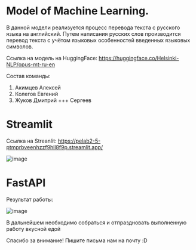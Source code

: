 # Model of Machine Learning.

В данной модели реализуется процесс перевода текста с русского языка на английский. Путем написания русских слов производится перевод текста с учётом языковых особенностей введенных языковых символов.

Ссылка на модель на HuggingFace: https://huggingface.co/Helsinki-NLP/opus-mt-ru-en

Состав команды: 
1. Акимцев Алексей
2. Колегов Евгений
3. Жуков Дмитрий
+++ Сергеев

# Streamlit

Ссылка на Streanlit: https://pelab2-5-ptmprbveenhzzf9hil8f9p.streamlit.app/

![image](https://github.com/stud0000228135/PE_lab_2-5/assets/125552026/744c7ae6-8896-4ed2-8775-f9aef95165c3)


# FastAPI

Результат работы:

![image](https://github.com/stud0000228135/PE_lab_2-5/assets/125552026/f23acb83-0c08-4bc5-9603-807e6f08479d)



В дальнейшем необходимо собраться и отпраздновать выполненную работу вкусной едой

Спасибо за внимание!
Пишите письма нам на почту :D

